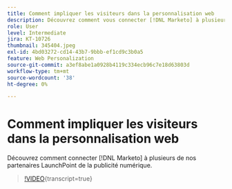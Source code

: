 ```yaml
---
title: Comment impliquer les visiteurs dans la personnalisation web
description: Découvrez comment vous connecter [!DNL Marketo] à plusieurs de nos partenaires LaunchPoint de la publicité numérique.
role: User
level: Intermediate
jira: KT-10726
thumbnail: 345404.jpeg
exl-id: 4bd03272-cd14-43b7-9bbb-ef1cd9c3b0a5
feature: Web Personalization
source-git-commit: a3ef8abe1a0928b4119c334ecb96c7e18d63803d
workflow-type: tm+mt
source-wordcount: '38'
ht-degree: 0%

---
```


# Comment impliquer les visiteurs dans la personnalisation web

Découvrez comment connecter [!DNL Marketo] à plusieurs de nos partenaires LaunchPoint de la publicité numérique.

>[!VIDEO](https://video.tv.adobe.com/v/3412264/?quality=12&learn=on&captions=fre_fr){transcript=true}

